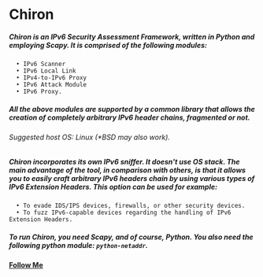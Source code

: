 # Chiron
##### Chiron is an IPv6 Security Assessment Framework, written in Python and employing Scapy. It is comprised of the following modules:
      • IPv6 Scanner
      • IPv6 Local Link
      • IPv4-to-IPv6 Proxy
      • IPv6 Attack Module
      • IPv6 Proxy.

##### All the above modules are supported by a common library that allows the creation of completely arbitrary IPv6 header chains, fragmented or not.

###### Suggested host OS: Linux (*BSD may also work). 

##### Chiron incorporates its own IPv6 sniffer. It doesn't use OS stack. The main advantage of the tool, in comparison with others, is that it allows you to easily craft arbitrary IPv6 headers chain by using various types of IPv6 Extension Headers. This option can be used for example:
      • To evade IDS/IPS devices, firewalls, or other security devices.
      • To fuzz IPv6-capable devices regarding the handling of IPv6 Extension Headers.
    
##### To run Chiron, you need Scapy, and of course, Python. You also need the following python module: ````python-netaddr````.

#### [Follow Me](https://github.com/Xcod3bughunt3r/Chiron/blob/main/Xcod3bughunt3r.md)
